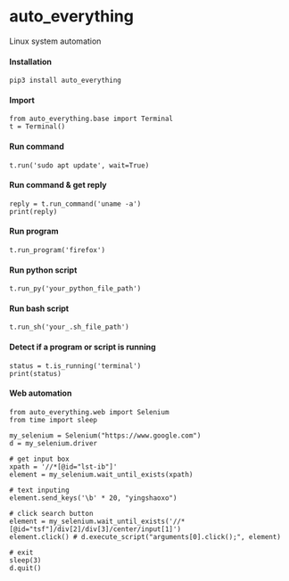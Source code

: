 # auto_everything
Linux system automation

#### Installation
`pip3 install auto_everything`

#### Import
```
from auto_everything.base import Terminal
t = Terminal()
```

#### Run command
```
t.run('sudo apt update', wait=True)
```

#### Run command & get reply
```
reply = t.run_command('uname -a')
print(reply)
```

#### Run program
`t.run_program('firefox')`

#### Run python script
`t.run_py('your_python_file_path')`

#### Run bash script
`t.run_sh('your_.sh_file_path')`

#### Detect if a program or script is running
```
status = t.is_running('terminal')
print(status)
```

#### Web automation
```
from auto_everything.web import Selenium
from time import sleep

my_selenium = Selenium("https://www.google.com")
d = my_selenium.driver

# get input box
xpath = '//*[@id="lst-ib"]'
element = my_selenium.wait_until_exists(xpath)

# text inputing
element.send_keys('\b' * 20, "yingshaoxo")

# click search button
element = my_selenium.wait_until_exists('//*[@id="tsf"]/div[2]/div[3]/center/input[1]')
element.click() # d.execute_script("arguments[0].click();", element)

# exit
sleep(3)
d.quit()
```
